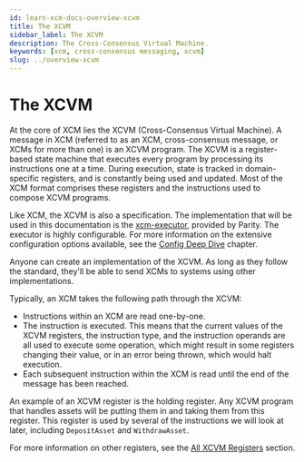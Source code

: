```yaml
---
id: learn-xcm-docs-overview-xcvm
title: The XCVM
sidebar_label: The XCVM
description: The Cross-Consensus Virtual Machine.
keywords: [xcm, cross-consensus messaging, xcvm]
slug: ../overview-xcvm
---
```


# The XCVM

At the core of XCM lies the XCVM (Cross-Consensus Virtual Machine). A message in XCM (referred to as
an XCM, cross-consensus message, or XCMs for more than one) is an XCVM program. The XCVM is a
register-based state machine that executes every program by processing its instructions one at a
time. During execution, state is tracked in domain-specific registers, and is constantly being used
and updated. Most of the XCM format comprises these registers and the instructions used to compose
XCVM programs.

Like XCM, the XCVM is also a specification. The implementation that will be used in this
documentation is the
[xcm-executor](https://github.com/paritytech/polkadot-sdk/tree/master/polkadot/xcm/xcm-executor), provided by
Parity. The executor is highly configurable. For more information on the extensive configuration
options available, see the [Config Deep Dive](../executor_config/config.md) chapter.

Anyone can create an implementation of the XCVM. As long as they follow the standard, they'll be
able to send XCMs to systems using other implementations.

Typically, an XCM takes the following path through the XCVM:

- Instructions within an XCM are read one-by-one.
- The instruction is executed. This means that the current values of the XCVM registers, the
  instruction type, and the instruction operands are all used to execute some operation, which might
  result in some registers changing their value, or in an error being thrown, which would halt
  execution.
- Each subsequent instruction within the XCM is read until the end of the message has been reached.

An example of an XCVM register is the holding register. Any XCVM program that handles assets will be
putting them in and taking them from this register. This register is used by several of the
instructions we will look at later, including `DepositAsset` and `WithdrawAsset`.

For more information on other registers, see the
[All XCVM Registers](../reference/xcvm-registers.md) section.
